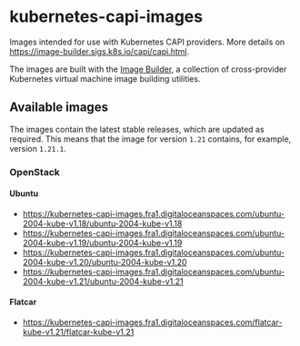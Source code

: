 # kubernetes-capi-images

Images intended for use with Kubernetes CAPI providers. More details on
https://image-builder.sigs.k8s.io/capi/capi.html.

The images are built with the [Image Builder](https://github.com/kubernetes-sigs/image-builder/),
a collection of cross-provider Kubernetes virtual machine image building utilities.

## Available images

The images contain the latest stable releases, which are updated as required. This means
that the image for version `1.21` contains, for example, version `1.21.1`.

### OpenStack

#### Ubuntu

* https://kubernetes-capi-images.fra1.digitaloceanspaces.com/ubuntu-2004-kube-v1.18/ubuntu-2004-kube-v1.18
* https://kubernetes-capi-images.fra1.digitaloceanspaces.com/ubuntu-2004-kube-v1.19/ubuntu-2004-kube-v1.19
* https://kubernetes-capi-images.fra1.digitaloceanspaces.com/ubuntu-2004-kube-v1.20/ubuntu-2004-kube-v1.20
* https://kubernetes-capi-images.fra1.digitaloceanspaces.com/ubuntu-2004-kube-v1.21/ubuntu-2004-kube-v1.21

#### Flatcar

* https://kubernetes-capi-images.fra1.digitaloceanspaces.com/flatcar-kube-v1.21/flatcar-kube-v1.21
